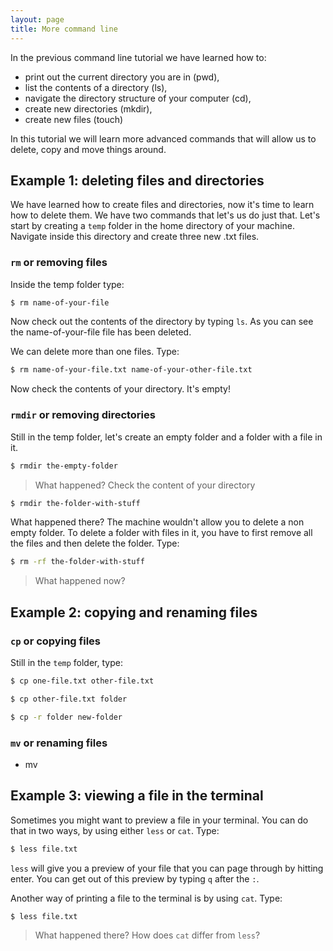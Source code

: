 ```yaml
---
layout: page
title: More command line
---
```


In the previous command line tutorial we have learned how to:

- print out the current directory you are in (pwd),
- list the contents of a directory (ls),
- navigate the directory structure of your computer (cd),
- create new directories (mkdir),
- create new files (touch)

In this tutorial we will learn more advanced commands that will allow us to delete, copy and move things around.

## Example 1: deleting files and directories

We have learned how to create files and directories, now it's time to learn how to delete them. We have two commands that let's us do just that. Let's start by creating a `temp` folder in the home directory of your machine. Navigate inside this directory and create three new .txt files.

### `rm` or removing files

Inside the temp folder type:

```bash
$ rm name-of-your-file
```

Now check out the contents of the directory by typing `ls`. As you can see the name-of-your-file file has been deleted.

We can delete more than one files. Type:

```bash
$ rm name-of-your-file.txt name-of-your-other-file.txt
```

Now check the contents of your directory. It's empty! 

### `rmdir` or removing directories

Still in the temp folder, let's create an empty folder and a folder with a file in it.

```bash
$ rmdir the-empty-folder
```

> What happened? Check the content of your directory

```bash
$ rmdir the-folder-with-stuff
```

What happened there? The machine wouldn't allow you to delete a non empty folder. To delete a folder with files in it, you have to first remove all the files and then delete the folder. Type:

```bash
$ rm -rf the-folder-with-stuff
```
> What happened now?

## Example 2: copying and renaming files

### `cp` or copying files

Still in the `temp` folder, type:

```bash
$ cp one-file.txt other-file.txt
```

```bash
$ cp other-file.txt folder
```

```bash
$ cp -r folder new-folder
```

### `mv` or renaming files

- mv

## Example 3: viewing a file in the terminal

Sometimes you might want to preview a file in your terminal. You can do that in two ways, by using either `less` or `cat`. Type:

```bash
$ less file.txt
```

`less` will give you a preview of your file that you can page through by hitting enter. You can get out of this preview by typing `q` after the `:`.

Another way of printing a file to the terminal is by using `cat`. Type: 

```bash
$ less file.txt
```

> What happened there? How does `cat` differ from `less`?


